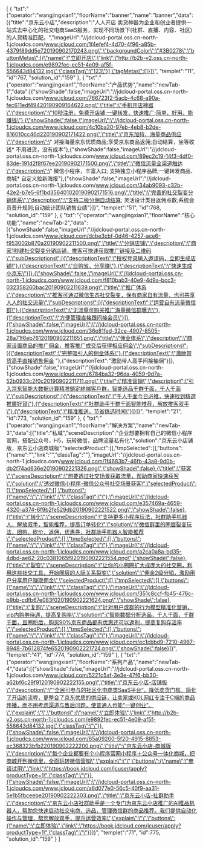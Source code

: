 [
	{
		"txt":"{\"operator\":\"wangjingxian1\",\"floorName\":\"banner\",\"name\":\"banner\",\"data\":[{\"title\":\"京东云小店\",\"description\":\"人人开店 卖货神器为企业和创业者提供一站式去中心化的社交电商SaaS服务，实现不同场景下(社群、直播、内容、社区)的人货精准匹配。\",\"imageUrl\":\"//jdcloud-portal.oss.cn-north-1.jcloudcs.com/www.jcloud.com/1f4efef4-4d70-4f96-a85b-4379f89dd5e720190902170243.png\",\"backgroundColor\":\"#3B0278\",\"buttonMetas\":[{\"name\":\"立即开店\",\"link\":\"http://b2b-v2.oss.cn-north-1.jcloudcs.com/e9892fec-ec51-4e09-af5f-556643d84132.jpg\",\"classTag\":\"123\"}],\"tagMetas\":[]}]}",
		"templet":"11",
		"id":767,
		"solution_id":"159"
	},
	{
		"txt":"{\"operator\":\"wangjingxian1\",\"floorName\":\"产品优势\",\"name\":\"newTab-1\",\"data\":[{\"showShade\":false,\"imageUrl\":\"//jdcloud-portal.oss.cn-north-1.jcloudcs.com/www.jcloud.com/766723f2-5acb-4c68-a90a-fec611edf49420190909164622.png\",\"title\":\"手机开店神器\",\"description\":\"10秒注册，免费开店铺;一键转发，快速推广;简单、好用、能赚钱\"},{\"showShade\":false,\"imageUrl\":\"//jdcloud-portal.oss.cn-north-1.jcloudcs.com/www.jcloud.com/4c10ba20-97eb-4eb8-b2de-816010cc46d220190902171422.png\",\"title\":\"京东加持，海量商品供应\",\"description\":\" 对接海量京东优质商品;享受京东商品返佣;自动结算，坐等收钱*   不用进货，没有成本\"},{\"showShade\":false,\"imageUrl\":\"//jdcloud-portal.oss.cn-north-1.jcloudcs.com/www.jcloud.com/89ec2c19-14f3-4df0-83de-191d2f8f67ee20190902171500.png\",\"title\":\"微信流量全渠道触达\",\"description\":\" 微信小程序，丰富入口; 支持独立小程序品牌;一键转发商品、商城*   自定义拉新海报\"},{\"showShade\":false,\"imageUrl\":\"//jdcloud-portal.oss.cn-north-1.jcloudcs.com/www.jcloud.com/34ab9093-c32b-42e2-b7e5-6f1bd356401020190902171516.png\",\"title\":\"完善的社交裂变分销体系\",\"description\":\"支持二级分佣自动结算; 灵活设计类目返佣点数;系统会员晋升规则;自动统计团队销售业绩\"}]}",
		"templet":"51",
		"id":768,
		"solution_id":"159"
	},
	{
		"txt":"{\"operator\":\"wangjingxian1\",\"floorName\":\"核心功能\",\"name\":\"newTab-2\",\"data\":[{\"showShade\":false,\"imageUrl\":\"//jdcloud-portal.oss.cn-north-1.jcloudcs.com/www.jcloud.com/dcbe3cbf-0d46-4257-ace6-f953002b870a20190902211500.png\",\"title\":\"分销店铺\",\"description\":\"商家1秒建社交裂变分销店铺，推客可快速获取推广链接及二维码\",\"subDescriptions\":[{\"descriptionText\":\"授权登录输入邀请码，立即生成店铺\"},{\"descriptionText\":\"自购省，分享赚\"},{\"descriptionText\":\"快速生成小京东\"}]},{\"showShade\":false,\"imageUrl\":\"//jdcloud-portal.oss.cn-north-1.jcloudcs.com/www.jcloud.com/f810bab3-40e9-4d9a-bcc3-032358260bac20190902211639.png\",\"title\":\"推广体系\",\"description\":\"推客可通过微信生态社交裂变，保有商家自有流量，也可共享人人的社交流量\",\"subDescriptions\":[{\"descriptionText\":\"运营自有流量微信群\"},{\"descriptionText\":\"无流量可购买推广海量微信群曝光\"},{\"descriptionText\":\"方便管理直接跟间接会员\"}]},{\"showShade\":false,\"imageUrl\":\"//jdcloud-portal.oss.cn-north-1.jcloudcs.com/www.jcloud.com/36e81fed-32ce-4907-8505-28a71f6eb76120190902211651.png\",\"title\":\"佣金体系\",\"description\":\"商家设置商品的推广佣金，推客推广成交后获得相应佣金\",\"subDescriptions\":[{\"descriptionText\":\"完整吸引人的佣金体系\"},{\"descriptionText\":\"激励带货高手直接销售佣金 \"},{\"descriptionText\":\"激励带人高手间接抽佣\"}]},{\"showShade\":false,\"imageUrl\":\"//jdcloud-portal.oss.cn-north-1.jcloudcs.com/www.jcloud.com/6784ba32-96da-4059-9d7a-52b0933c2f0c20190902211711.png\",\"title\":\"精准营销\",\"description\":\"引入京东智能大数据计算精准鎖定終端客戶群，智能选品千群千面，千人千面\",\"subDescriptions\":[{\"descriptionText\":\"千人千面今日必推，快速找到精選推廣好貨\"},{\"descriptionText\":\"社群助手千群千面智能推荐，解放推客双手\"},{\"descriptionText\":\"精准推送，节省挑选时间\"}]}]}",
		"templet":"21",
		"id":773,
		"solution_id":"159"
	},
	{
		"txt":"{\"operator\":\"wangjingxian1\",\"floorName\":\"解决方案\",\"name\":\"newTab-3\",\"data\":[{\"title\":\"私域\",\"sceneDescription\":\"企业想要拥有自己的微信小程序官网，搭配公众号，H5，玩转微信，品牌流量私有化\",\"solution\":\"京东云小店铺版，京东云小店商城版\",\"selectedProduct\":[],\"tmpSelected\":[],\"buttons\":{\"name\":\"\",\"link\":\"\",\"classTag\":\"\"},\"imageUrl\":\"//jdcloud-portal.oss.cn-north-1.jcloudcs.com/www.jcloud.com/1f4683b7-46fb-43a8-9d0b-db2f74ad636e20190902221326.png\",\"showShade\":false},{\"title\":\"获客\",\"sceneDescription\":\"想要透过社交场景获取流量，帮助商家快速获客\",\"solution\":\"透过微信小程序-微信公众号社交场景获客\",\"selectedProduct\":[],\"tmpSelected\":[],\"buttons\":{\"name\":\"\",\"link\":\"\",\"classTag\":\"\"},\"imageUrl\":\"//jdcloud-portal.oss.cn-north-1.jcloudcs.com/www.jcloud.com/e357469a-4659-4320-a374-6f9b2fe529db20190902221522.png\",\"showShade\":false},{\"title\":\"转化\",\"sceneDescription\":\"支持更多小程序玩法，社群助手机器人，解放双手，智能推荐，提高订单转化\",\"solution\":\"微信群里的圈层裂变玩法，团购，砍价，返佣，优惠券，社群助手机器人智能推荐\",\"selectedProduct\":[],\"tmpSelected\":[],\"buttons\":{\"name\":\"\",\"link\":\"\",\"classTag\":\"\"},\"imageUrl\":\"//jdcloud-portal.oss.cn-north-1.jcloudcs.com/www.jcloud.com/a2ca0a8a-bd35-4dbd-ae62-20c0381065f920190902221554.png\",\"showShade\":false},{\"title\":\"裂变\",\"sceneDescription\":\"让你的小圈圈扩大成庞大的社交圈，利用这些社交工具，开始圈层的人际关系裂变\",\"solution\":\"佣金2级分销，激励用户分享用户赚取佣金\",\"selectedProduct\":[],\"tmpSelected\":[],\"buttons\":{\"name\":\"\",\"link\":\"\",\"classTag\":\"\"},\"imageUrl\":\"//jdcloud-portal.oss.cn-north-1.jcloudcs.com/www.jcloud.com/351c8ccf-fb45-476c-b9bb-cdfb67e083f020190902221624.png\",\"showShade\":false},{\"title\":\"复购\",\"sceneDescription\":\"针对用户或群的行为模型精准化营销，vip内购券待遇，提高复购率\",\"solution\":\"智能数据分析选品，千人千面，千群千面，且圈粉后，购买90%京东商品都有优惠还可以返利，提高复购存活率\",\"selectedProduct\":[],\"tmpSelected\":[],\"buttons\":{\"name\":\"\",\"link\":\"\",\"classTag\":\"\"},\"imageUrl\":\"//jdcloud-portal.oss.cn-north-1.jcloudcs.com/www.jcloud.com/ec1cbbd9-7210-4967-8948-7b612874fe6520190902221724.png\",\"showShade\":false}]}",
		"templet":"41",
		"id":774,
		"solution_id":"159"
	},
	{
		"txt":"{\"operator\":\"wangjingxian1\",\"floorName\":\"系列产品\",\"name\":\"newTab-4\",\"data\":[{\"showShade\":false,\"imageUrl\":\"//jdcloud-portal.oss.cn-north-1.jcloudcs.com/www.jcloud.com/5221c5af-3e3e-47f6-bb30-a62bf6c29f9120190902222155.png\",\"title\":\"京东云小店-店铺版\",\"description\":\"“全民可参与的社区化电商类SaaS平台”，降低卖货门槛。简化了开店的流程，更整合了京东优质的供应链，让卖家或KOL网红专注于C端的商品传播，而不用考虑渠道与售后问题，使普通人也能“一键创业”。\",\"explain\":\"\",\"buttons\":{\"name\":\"立即体验\",\"link\":\"http://b2b-v2.oss.cn-north-1.jcloudcs.com/e9892fec-ec51-4e09-af5f-556643d84132.jpg\",\"classTag\":\"\"}},{\"showShade\":false,\"imageUrl\":\"//jdcloud-portal.oss.cn-north-1.jcloudcs.com/www.jcloud.com/65a09200-5f20-4915-8853-ec368323bfb220190902222200.png\",\"title\":\"京东云小店-商城版\",\"description\":\"每个企业都要有个小程序官网小程序＋公众号一体化商城，把商城开到微信里，全面玩转微信营销\",\"explain\":\"\",\"buttons\":{\"name\":\"申请试用\",\"link\":\"https://book.jdcloud.com/jcuser/apply?productType=1\",\"classTag\":\"\"}},{\"showShade\":false,\"imageUrl\":\"//jdcloud-portal.oss.cn-north-1.jcloudcs.com/www.jcloud.com/a6d077e0-56c5-40f9-aa31-5e1b5fbceebe20190902222303.png\",\"title\":\"京东云小店-社群助手\",\"description\":\"京东云小店社群助手是一个专门为京东云小店推广的AI推品机器人，帮助您快速启动社交电商，选品，管理微信群的商品推荐。我们提供自动化操作与管理，帮您解放双手，提升运营效率\",\"explain\":\"\",\"buttons\":{\"name\":\"立即体验\",\"link\":\"https://book.jdcloud.com/jcuser/apply?productType=1\",\"classTag\":\"\"}}]}",
		"templet":"71",
		"id":775,
		"solution_id":"159"
	}
]
